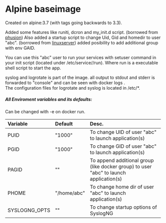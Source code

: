 # Alpine baseimage
Created on alpine:3.7 (with tags going backwards to 3.3).

Added some features like runiti, dcron and my_init.d script. (borrowed from [phusion](https://github.com/phusion/baseimage-docker))
Also added a startup script to change Uid, Gid and homedir to user "abc". (borrowed from [linuxserver](https://github.com/linuxserver)) added posibility to add additional group with env GAID.

You can use this "abc" user to run your services with setuser command in your init script (located under /etc/service/<app>/run).
Where run is a executable shell script to start the app.  

syslog and logrotate is part of the image. all output to stdout and stderr is forwarded to "console" and can be seen with docker logs <container>.  
The configuration files for logrotate and syslog is located in /etc/*.  

##### All Enviroment variables and its defaults:
Can be changed with -e on docker run.  

| Variable | Default | Desc. |
|:---------|:--------|:------|
| PUID | "1000" | To change UID of user "abc" to launch application(s) |
| PGID | "1000" | To change GID of user "abc" to launch application(s) |
| PAGID | "" | To append additional group (like docker group) to user "abc" to launch application(s) |
| PHOME | "/home/abc" | To change home dir of user "abc" to launch application(s) |
| SYSLOGNG_OPTS | "" | To change startup options of SyslogNG |
